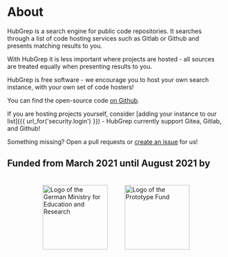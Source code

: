 # About

HubGrep is a search engine for public code repositories. It searches through a list of code hosting services such as Gitlab or Github and presents matching results to you.

With HubGrep it is less important where projects are hosted - all sources are treated equally when presenting results to you.

HubGrep is free software - we encourage you to host your own search instance, with your own set of code hosters!

You can find the open-source code [on Github](https://github.com/HubGrep/hubgrep_search).
  
If you are hosting projects yourself, consider [adding your instance to our list]({{ url_for('security.login') }}) - HubGrep currently support Gitea, Gitlab, and Github! 

Something missing? Open a pull requests or [create an issue](https://github.com/HubGrep/hubgrep_search/issues/new) for us!


## Funded from March 2021 until August 2021 by

<p style="display: flex; flex-direction: row; justify-content: center; align-items: center;">
    <a href="https://www.bmbf.de/en/" rel="nofollow">
        <img src="{{ url_for('static', filename='images/logos/bmbf_de.jpg') }}" alt="Logo of the German Ministry for Education and Research" style="max-width:100%; padding:20px;" height="150px">
    </a>
    <a href="https://prototypefund.de/en/" rel="nofollow">
        <img src="{{ url_for('static', filename='images/logos/prototype_fund.svg') }}" alt="Logo of the Prototype Fund" style="max-width:100%; padding:20px;" height="150px">
    </a>
</p>
